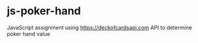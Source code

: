 # js-poker-hand
JavaScript assignment using https://deckofcardsapi.com API to determine poker hand value
